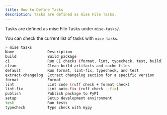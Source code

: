 ```yaml
---
title: How to Define Tasks
description: Tasks are defined as mise File Tasks.
---
```


Tasks are defined as mise File Tasks under `mise-tasks/`.

You can check the current list of tasks with `mise tasks`.

```sh
> mise tasks
Name               Description
build              Build package
ci                 Run CI checks (format, lint, typecheck, test, build)
clean              Clean build artifacts and cache files
default            Run format, lint-fix, typecheck, and test
extract-changelog  Extract changelog section for a specific version
format             Format
lint               Lint code (ruff check + format check)
lint-fix           Lint auto-fix (ruff check --fix)
publish            Publish package to PyPI
setup              Setup development environment
test               Run tests
typecheck          Type check with mypy
```
